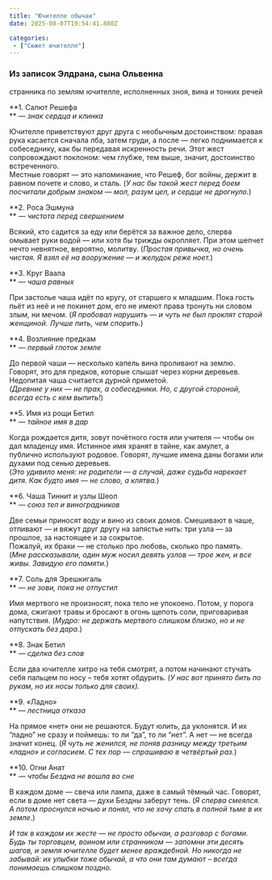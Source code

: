 ```yaml
---
title: "Ючителле обычаи"
date: 2025-08-07T19:54:41.880Z

categories:
 - ["Сюжет ючителле"]
---
```


### **Из записок Элдрана, сына Ольвенна**

странника по землям ючителле, исполненных зноя, вина и тонких речей

**1. Салют Решефа  
** *— знак сердца и клинка*

Ючителле приветствуют друг друга с необычным достоинством: правая рука
касается сначала лба, затем груди, а после — легко поднимается к
собеседнику, как бы передавая искренность речи. Этот жест сопровождают
поклоном: чем глубже, тем выше, значит, достоинство встреченного.  
Местные говорят — это напоминание, что Решеф, бог войны, держит в равном
почете и слово, и сталь. (*У нас бы такой жест перед боем посчитали
добрым знаком — мол, разум цел, и сердце не дрогнуло.*)

**2. Роса Эшмуна  
** *— чистота перед свершением*

Всякий, кто садится за еду или берётся за важное дело, сперва омывает
руки водой — или хотя бы трижды окропляет. При этом шепчет нечто
невнятное, вероятно, молитву. (*Простая привычка, но очень чистая. Я
взял её на вооружение — и желудок реже ноет.*)

**3. Круг Ваала  
** *— чаша равных*

При застолье чаша идёт по кругу, от старшего к младшим. Пока гость пьёт
из неё и не покинет дом, его не имеют права тронуть ни словом злым, ни
мечом. (*Я пробовал нарушить — и чуть не был проклят старой женщиной.
Лучше пить, чем спорить.*)

**4. Возлияние предкам  
** *— первый глоток земле*

До первой чаши — несколько капель вина проливают на землю. Говорят, это
для предков, которые слышат через корни деревьев. Недопитая чаша
считается дурной приметой.  
*(Древние у них — не прах, а собеседники. Но, с другой стороной, всегда
есть с кем выпить!*)

**5. Имя из рощи Бетил  
** *— тайное имя в дар*

Когда рождается дитя, зовут почётного гостя или учителя — чтобы он дал
младенцу имя. Истинное имя хранят в тайне, как амулет, а публично
используют родовое. Говорят, лучшие имена даны богами или духами под
сенью деревьев.  
(*Это удивило меня: не родители — а случай, даже судьба нарекает дитя.
Как будто имя — не слово, а клятва.*)

**6. Чаша Тиннит и узлы Шеол  
** *— союз тел и виноградников*

Две семьи приносят воду и вино из своих домов. Смешивают в чаше,
отпивают — и вяжут друг другу на запястье нить: три узла — за прошлое,
за настоящее и за сокрытое.  
Пожалуй, их браки — не столько про любовь, сколько про память.  
(*Мне рассказывали, один муж носил девять узлов — трое жен, и все живы.
Завидую его памяти.*)

**7. Соль для Эрешкигаль  
** *— не зови, пока не отпустил*

Имя мертвого не произносят, пока тело не упокоено. Потом, у порога дома,
сжигают травы и бросают в огонь щепоть соли, приговаривая напутствия.
(*Мудро: не держать мертвого слишком близко, но и не отпускать без
дара.*)

**8. Знак Бетил  
** *— сделка без слов*

Если два ючителле хитро на тебя смотрят, а потом начинают стучать себя
пальцем по носу – тебя хотят обдурить. (*У нас вот принято бить по
рукам, но их носы только для своих).*

**9. «Ладно»  
** *— лестница отказа*

На прямое «нет» они не решаются. Будут юлить, да уклонятся. И их “ладно”
не сразу и поймешь: то ли “да”, то ли “нет”. А нет — не всегда значит
конец. (*Я чуть не женился, не поняв разницу между третьим «ладно» и
согласием. С тех пор — спрашиваю в четвёртый раз.*)

**10. Огни Анат  
** *— чтобы Бездна не вошла во сне*

В каждом доме — свеча или лампа, даже в самый тёмный час. Говорят, если
в доме нет света — духи Бездны заберут тень. (*Я сперва смеялся. А потом
проснулся ночью и понял, что не хочу спать в полной тьме в их земле.*)

*И так в каждом их жесте — не просто обычаи, а разговор с богами. Будь
ты торговцем, воином или странником — запомни эти десять шагов, и земля
ючителле будет менее враждебной. Но никогда не забывай: их улыбки тоже
обычай, а что они там думают – всегда понимаешь слишком поздно.*
